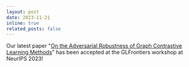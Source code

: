 ```yaml
---
layout: post
date: 2023-11-21
inline: true
related_posts: false
---
```


Our latest paper "[On the Adversarial Robustness of Graph Contrastive Learning Methods](https://arxiv.org/abs/2311.17853)" has been accepted at the GLFrontiers workshop at NeurIPS 2023!
